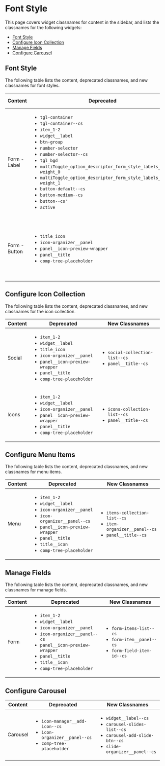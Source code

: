 # Font Style

This page covers widget classnames for content in the sidebar, and lists the classnames for the following widgets:

* [Font Style](font-style.md#font-style)
* [Configure Icon Collection](font-style.md#configure-icon-collection)
* [Manage Fields](font-style.md#manage-fields)
* [Configure Carousel](font-style.md#configure-carousel)

## **Font Style**

The following table lists the content, deprecated classnames, and new classnames for font styles.

| Content       | Deprecated                                                                                                                                                                                                                                                                                                                                                                                                                                                                                                                                                                                                       | New Classnames                                                                                                                         |
| ------------- | ---------------------------------------------------------------------------------------------------------------------------------------------------------------------------------------------------------------------------------------------------------------------------------------------------------------------------------------------------------------------------------------------------------------------------------------------------------------------------------------------------------------------------------------------------------------------------------------------------------------- | -------------------------------------------------------------------------------------------------------------------------------------- |
| Form - Label  | <ul><li><code>tgl-container</code></li><li><code>tgl-container--cs</code></li><li><code>item_1-2</code></li><li><code>widget__label</code></li><li><code>btn-group</code></li><li><code>number-selector</code></li><li><code>number-selector--cs</code></li><li><code>tgl_bgd</code></li><li><code>multiToggle_option_descriptor_form_style_labels_font-weight_0</code></li><li><code>multiToggle_option_descriptor_form_style_labels_font-weight_1</code></li><li><code>button-default--cs</code></li><li><code>button-medium--cs</code></li><li><code>button--cs"</code></li><li><code>active</code></li></ul> | <ul><li><code>multi-toggle--cs</code></li><li><code>multi-toggle-btns--cs</code></li><li><code>toggle-btn-pressed--cs</code></li></ul> |
| Form - Button | <ul><li><code>title_icon</code></li><li><code>icon-organizer__panel</code></li><li><code>panel__icon-preview-wrapper</code></li><li><code>panel__title</code></li><li><code>comp-tree-placeholder</code></li></ul>                                                                                                                                                                                                                                                                                                                                                                                               | <ul><li><code>multi-toggle--cs</code></li><li><code>multi-toggle-btns--cs</code></li><li><code>toggle-btn-pressed--cs</code></li></ul> |

## **Configure Icon Collection**

The following table lists the content, deprecated classnames, and new classnames for the icon collection.

| Content | Deprecated                                                                                                                                                                                                                                                                          | New Classnames                                                                                  |
| ------- | ----------------------------------------------------------------------------------------------------------------------------------------------------------------------------------------------------------------------------------------------------------------------------------- | ----------------------------------------------------------------------------------------------- |
| Social  | <ul><li><code>item_1-2</code></li><li><code>widget__label</code></li><li><code>title_icon</code></li><li><code>icon-organizer__panel</code></li><li><code>panel__icon-preview-wrapper</code></li><li><code>panel__title</code></li><li><code>comp-tree-placeholder</code></li></ul> | <ul><li><code>social-collection-list--cs</code></li><li><code>panel__title--cs</code></li></ul> |
| Icons   | <ul><li><code>item_1-2</code></li><li><code>widget__label</code></li><li><code>icon-organizer__panel</code></li><li><code>panel__icon-preview-wrapper</code></li><li><code>panel__title</code></li><li><code>comp-tree-placeholder</code></li></ul>                                 | <ul><li><code>icons-collection-list--cs</code></li><li><code>panel__title--cs</code></li></ul>  |

## Configure Menu Items

The following table lists the content, deprecated classnames, and new classnames for menu items.

| Content | Deprecated                                                                                                                                                                                                                                                                                                                          | New Classnames                                                                                                                                |
| ------- | ----------------------------------------------------------------------------------------------------------------------------------------------------------------------------------------------------------------------------------------------------------------------------------------------------------------------------------- | --------------------------------------------------------------------------------------------------------------------------------------------- |
| Menu    | <ul><li><code>item_1-2</code></li><li><code>widget__label</code></li><li><code>icon-organizer__panel</code></li><li><code>icon-organizer__panel--cs</code></li><li><code>panel__icon-preview-wrapper</code></li><li><code>panel__title</code></li><li><code>title__icon</code></li><li><code>comp-tree-placeholder</code></li></ul> | <ul><li><code>items-collection-list--cs</code></li><li><code>item-organizer__panel--cs</code></li><li><code>panel__title--cs</code></li></ul> |

## Manage Fields

The following table lists the content, deprecated classnames, and new classnames for manage fields.

| Content | Deprecated                                                                                                                                                                                                                                                                                                                          | New Classnames                                                                                                                           |
| ------- | ----------------------------------------------------------------------------------------------------------------------------------------------------------------------------------------------------------------------------------------------------------------------------------------------------------------------------------- | ---------------------------------------------------------------------------------------------------------------------------------------- |
| Form    | <ul><li><code>item_1-2</code></li><li><code>widget__label</code></li><li><code>icon-organizer__panel</code></li><li><code>icon-organizer__panel--cs</code></li><li><code>panel__icon-preview-wrapper</code></li><li><code>panel__title</code></li><li><code>title__icon</code></li><li><code>comp-tree-placeholder</code></li></ul> | <ul><li><code>form-items-list--cs</code></li><li><code>form-item__panel--cs</code></li><li><code>form-field-item-id--cs</code></li></ul> |

## Configure Carousel

| Content  | Deprecated                                                                                                                                          | New Classnames                                                                                                                                                                                 |
| -------- | --------------------------------------------------------------------------------------------------------------------------------------------------- | ---------------------------------------------------------------------------------------------------------------------------------------------------------------------------------------------- |
| Carousel | <ul><li><code>icon-manager__add-icon--cs</code></li><li><code>icon-organizer__panel--cs</code></li><li><code>comp-tree-placeholder</code></li></ul> | <ul><li><code>widget__label--cs</code></li><li><code>carousel-slides-list--cs</code></li><li><code>carousel-add-slide-btn--cs</code></li><li><code>slide-organizer__panel--cs</code></li></ul> |

